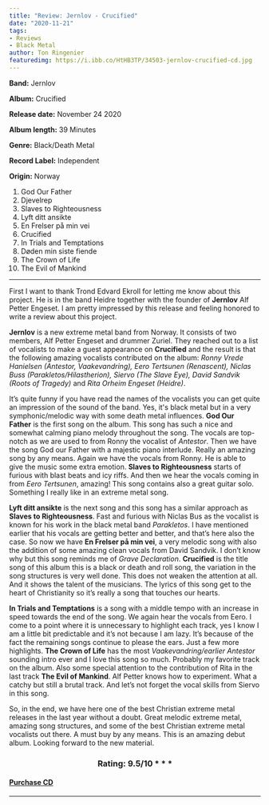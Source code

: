 ```yaml
---
title: "Review: Jernlov - Crucified"
date: "2020-11-21"
tags:
- Reviews
- Black Metal
author: Ton Ringenier
featuredimg: https://i.ibb.co/HtHB3TP/34503-jernlov-crucified-cd.jpg
---
```


**Band:** Jernlov

**Album:** Crucified

**Release date:** November 24 2020

**Album length:** 39 Minutes

**Genre:** Black/Death Metal

**Record Label:** Independent

**Origin:** Norway

1. God Our Father
2. Djevelrep
3. Slaves to Righteousness
4. Lyft ditt ansikte
5. En Frelser på min vei
6. Crucified
7. In Trials and Temptations
8. Døden min siste fiende
9. The Crown of Life
10. The Evil of Mankind

* * *

First I want to thank Trond Edvard Ekroll for letting me know about this project. He is in the band Heidre together with the founder of **Jernlov** Alf Petter Engeset. I am pretty impressed by this release and feeling honored to write a review about this project.

**Jernlov** is a new extreme metal band from Norway. It consists of two members, Alf Petter Engeset and drummer Zuriel. They reached out to a list of vocalists to make a guest appearance on **Crucified** and the result is that the following amazing vocalists contributed on the album: _Ronny Vrede Hanielsen (Antestor, Vaakevandring), Eero Tertsunen (Renascent), Niclas Buss (Parakletos/Hilastherion), Siervo (The Slave Eye), David Sandvik (Roots of Tragedy)_ and _Rita Orheim Engeset (Heidre)_.

It’s quite funny if you have read the names of the vocalists you can get quite an impression of the sound of the band. Yes, it's black metal but in a very symphonic/melodic way with some death metal influences. **God Our Father** is the first song on the album. This song has such a nice and somewhat calming piano melody throughout the song. The vocals are top-notch as we are used to from Ronny the vocalist of _Antestor_. Then we have the song God our Father with a majestic piano interlude. Really an amazing song by any means. Again we have the vocals from Ronny. He is able to give the music some extra emotion. **Slaves to Righteousness** starts of furious with blast beats and icy riffs. And then we hear the vocals coming in from _Eero Tertsunen_, amazing! This song contains also a great guitar solo. Something I really like in an extreme metal song.

**Lyft ditt ansikte** is the next song and this song has a similar approach as **Slaves to Righteousness**. Fast and furious with Niclas Bus as the vocalist is known for his work in the black metal band _Parakletos_. I have mentioned earlier that his vocals are getting better and better, and that’s here also the case. So now we have **En Frelser på min vei**, a very melodic song with also the addition of some amazing clean vocals from David Sandvik. I don’t know why but this song reminds me of _Grave Declaration_. **Crucified** is the title song of this album this is a black or death and roll song, the variation in the song structures is very well done. This does not weaken the attention at all. And it shows the talent of the musicians. The lyrics of this song get to the heart of Christianity so it’s really a song that touches our hearts.

**In Trials and Temptations** is a song with a middle tempo with an increase in speed towards the end of the song. We again hear the vocals from Eero. I come to a point where it is unnecessary to highlight each track, yes I know I am a little bit predictable and it’s not because I am lazy. It’s because of the fact the remaining songs continue to please the ears. Just a few more highlights. **The Crown of Life** has the most _Vaakevandring/earlier Antestor_ sounding intro ever and I love this song so much. Probably my favorite track on the album. Also some special attention to the contribution of Rita in the last track **The Evil of Mankind**. Alf Petter knows how to experiment. What a catchy but still a brutal track. And let’s not forget the vocal skills from Siervo in this song.

So, in the end, we have here one of the best Christian extreme metal releases in the last year without a doubt. Great melodic extreme metal, amazing song structures, and some of the best Christian extreme metal vocalists out there. A must buy by any means. This is an amazing debut album. Looking forward to the new material.

<h3 style="text-align: center">Rating: 9.5/10
* * *

#### [Purchase CD](https://www.nordicmission.net/en/products/jernlov-crucified-cd-pre-order)

* * *

